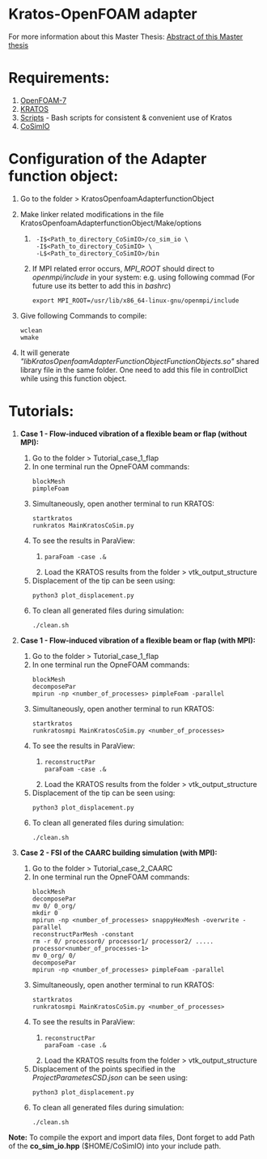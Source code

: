 # Kratos-OpenFOAM adapter
For more information about this Master Thesis: [Abstract of this Master thesis](https://github.com/ashishdarekar/OpenFoam_Kratos_adapter/blob/main/Abstract_of_Master_Thesis_ashish_darekar.pdf)

# Requirements:
1. [OpenFOAM-7](https://openfoam.org/download/7-ubuntu/)
2. [KRATOS](https://github.com/KratosMultiphysics/Kratos)
3. [Scripts](https://github.com/philbucher/bash_scripts) - Bash scripts for consistent & convenient use of Kratos
4. [CoSimIO](https://github.com/KratosMultiphysics/CoSimIO)

# Configuration of the Adapter function object:
1. Go to the folder > KratosOpenfoamAdapterfunctionObject
2. Make linker related modifications in the file KratosOpenfoamAdapterfunctionObject/Make/options
    1. ```
        -I$<Path_to_directory_CoSimIO>/co_sim_io \
        -I$<Path_to_directory_CoSimIO> \
        -L$<Path_to_directory_CoSimIO>/bin
        ```

    2. If MPI related error occurs, *MPI_ROOT* should direct to *openmpi/include* in your system:
    e.g. using following commad (For future use its better to add this in *bashrc*)
        ```
        export MPI_ROOT=/usr/lib/x86_64-linux-gnu/openmpi/include
        ```

3.  Give following Commands to compile:
    ```
    wclean
    wmake
    ```
4. It will generate *"libKratosOpenfoamAdapterFunctionObjectFunctionObjects.so"* shared library file in the same folder. One need to add this file in controlDict while using this function object.

# Tutorials:
1. **Case 1 - Flow-induced vibration of a flexible beam or flap (without MPI):**
    1. Go to the folder > Tutorial_case_1_flap
    2. In one terminal run the OpneFOAM commands:
        ```
        blockMesh
        pimpleFoam
        ```
    3. Simultaneously, open another terminal to run KRATOS:
        ```
        startkratos
        runkratos MainKratosCoSim.py
        ```
    4. To see the results in ParaView:
        1.  ```
            paraFoam -case .&
            ```
        2. Load the KRATOS results from the folder > vtk_output_structure
    5. Displacement of the tip can be seen using:
        ```
        python3 plot_displacement.py
        ```
    6. To clean all generated files during simulation:
        ```
        ./clean.sh
        ```

2. **Case 1 - Flow-induced vibration of a flexible beam or flap (with MPI):**
    1. Go to the folder > Tutorial_case_1_flap
    2. In one terminal run the OpneFOAM commands:
        ```
        blockMesh
        decomposePar
        mpirun -np <number_of_processes> pimpleFoam -parallel
        ```
    3. Simultaneously, open another terminal to run KRATOS:
        ```
        startkratos
        runkratosmpi MainKratosCoSim.py <number_of_processes>
        ```
    4. To see the results in ParaView:
        1.  ```
            reconstructPar
            paraFoam -case .&
            ```
        2. Load the KRATOS results from the folder > vtk_output_structure
    5. Displacement of the tip can be seen using:
        ```
        python3 plot_displacement.py
        ```
    6. To clean all generated files during simulation:
        ```
        ./clean.sh
        ```

3. **Case 2 - FSI of the CAARC building simulation (with MPI):**
    1. Go to the folder > Tutorial_case_2_CAARC
    2. In one terminal run the OpneFOAM commands:
        ```
        blockMesh
        decomposePar
        mv 0/ 0_org/
        mkdir 0
        mpirun -np <number_of_processes> snappyHexMesh -overwrite -parallel
        reconstructParMesh -constant
        rm -r 0/ processor0/ processor1/ processor2/ ..... processor<number_of_processes-1>
        mv 0_org/ 0/
        decomposePar
        mpirun -np <number_of_processes> pimpleFoam -parallel
        ```
    3. Simultaneously, open another terminal to run KRATOS:
        ```
        startkratos
        runkratosmpi MainKratosCoSim.py <number_of_processes>
        ```
    4. To see the results in ParaView:
        1.  ```
            reconstructPar
            paraFoam -case .&
            ```
        2. Load the KRATOS results from the folder > vtk_output_structure
    5. Displacement of the points specified in the *ProjectParametesCSD.json* can be seen using:
        ```
        python3 plot_displacement.py
        ```
    6. To clean all generated files during simulation:
        ```
        ./clean.sh
        ```

**Note:** To compile the export and import data files, Dont forget to add Path of the **co_sim_io.hpp** ($HOME/CoSimIO) into your include path.
